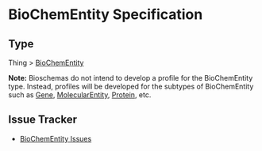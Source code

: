 # BioChemEntity Specification

## **Type** 

Thing > [BioChemEntity](https://bioschemas.org/BioChemEntity/)

**Note:** Bioschemas do not intend to develop a profile for the BioChemEntity type. Instead, profiles will be developed for the subtypes of BioChemEntity such as [Gene](https://bioschemas.org/profiles/Gene), [MolecularEntity](https://bioschemas.org/profiles/MolecularEntity), [Protein](https://bioschemas.org/profiles/Protein), etc.

## Issue Tracker
- [BioChemEntity Issues](https://github.com/BioSchemas/bioschemas/labels/type%3A%20BioChemEntity)
